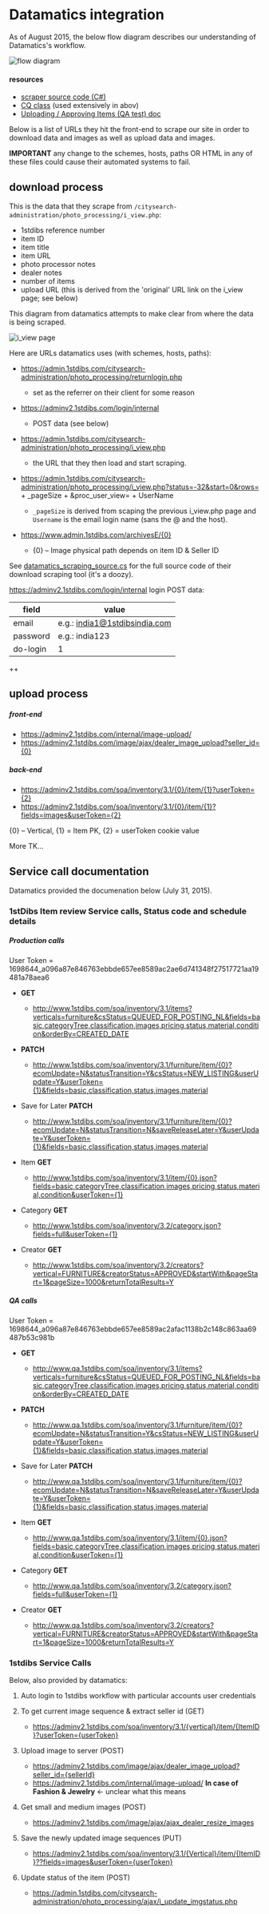 # Datamatics integration

As of August 2015, the below flow diagram describes our understanding of Datamatics's workflow.

![flow diagram][flow-diagram]

#### resources
* [scraper source code (C#)](datamatics_scraping_source.cs)
* [CQ class](https://github.com/jamietre/CsQuery) (used extensively in abov)
* [Uploading / Approving Items (QA test) doc](https://docs.google.com/presentation/d/1zSVeVcoPI-JFZjyA8qG4cnTNvDJr3ZbQI6sHwAEz6rA/edit#slide=id.g6cc6cafbb_0106)

Below is a list of URLs they hit the front-end to scrape our site in order to download data and images as well as upload data and images.

**IMPORTANT** any change to the schemes, hosts, paths OR HTML in any of these files could cause their automated systems to fail.

## download process

This is the data that they scrape from `/citysearch-administration/photo_processing/i_view.php`:
* 1stdibs reference number
* item ID
* item title
* item URL
* photo processor notes
* dealer notes
* number of items
* upload URL (this is derived from the 'original' URL link on the i_view page; see below)

This diagram from datamatics attempts to make clear from where the data is being scraped.

![i_view page][iview-diagram]

Here are URLs datamatics uses (with schemes, hosts, paths):

* https://admin.1stdibs.com/citysearch-administration/photo_processing/returnlogin.php
	* set as the referrer on their client for some reason

* https://adminv2.1stdibs.com/login/internal 
	* POST data (see below)

* https://admin.1stdibs.com/citysearch-administration/photo_processing/i_view.php
	* the URL that they then load and start scraping.

* https://admin.1stdibs.com/citysearch-administration/photo_processing/i_view.php?status=-32&start=0&rows= + _pageSize + &proc_user_view= + UserName
	* `_pageSize` is derived from scaping the previous i_view.php page and `Username` is the email login name (sans the @ and the host).

* https://www.admin.1stdibs.com/archivesE/{0}
	* {0} – Image physical path depends on item ID & Seller ID

See [datamatics_scraping_source.cs](datamatics_scraping_source.cs) for the full source code of their download scraping tool (it's a doozy).

https://adminv2.1stdibs.com/login/internal login POST data:

| field    | value                         |
|----------|-------------------------------|
| email    | e.g.: india1@1stdibsindia.com |
| password | e.g.: india123                |
| do-login | 1                             |

++


## upload process

##### front-end
* https://adminv2.1stdibs.com/internal/image-upload/
* https://adminv2.1stdibs.com/image/ajax/dealer_image_upload?seller_id={0}

##### back-end
* https://adminv2.1stdibs.com/soa/inventory/3.1/{0}/item/{1}?userToken={2}
* https://adminv2.1stdibs.com/soa/inventory/3.1/{0}/item/{1}?fields=images&userToken={2}

{0} – Vertical, {1} = Item PK, {2} = userToken cookie value

More TK...

## Service call documentation

Datamatics provided the documenation below (July 31, 2015).

### 1stDibs Item review Service calls, Status code and schedule details

##### Production calls
User Token = 1698644_a096a87e846763ebbde657ee8589ac2ae6d741348f27517721aa19481a78aea6

* **GET** 
	* http://www.1stdibs.com/soa/inventory/3.1/items?verticals=furniture&csStatus=QUEUED_FOR_POSTING_NL&fields=basic,categoryTree,classification,images,pricing,status,material,condition&orderBy=CREATED_DATE

* **PATCH**  
	* http://www.1stdibs.com/soa/inventory/3.1/furniture/item/{0}?ecomUpdate=N&statusTransition=Y&csStatus=NEW_LISTING&userUpdate=Y&userToken={1}&fields=basic,classification,status,images,material

* Save for Later **PATCH** 
	* http://www.1stdibs.com/soa/inventory/3.1/furniture/item/{0}?ecomUpdate=N&statusTransition=N&saveReleaseLater=Y&userUpdate=Y&userToken={1}&fields=basic,classification,status,images,material

* Item **GET** 
	* http://www.1stdibs.com/soa/inventory/3.1/item/{0}.json?fields=basic,categoryTree,classification,images,pricing,status,material,condition&userToken={1}

* Category **GET**
	* http://www.1stdibs.com/soa/inventory/3.2/category.json?fields=full&userToken={1}

* Creator **GET** 
	* http://www.1stdibs.com/soa/inventory/3.2/creators?vertical=FURNITURE&creatorStatus=APPROVED&startWith&pageStart=1&pageSize=1000&returnTotalResults=Y


##### QA calls

User Token = 1698644_a096a87e846763ebbde657ee8589ac2afac1138b2c148c863aa69487b53c981b

* **GET** 
	* http://www.qa.1stdibs.com/soa/inventory/3.1/items?verticals=furniture&csStatus=QUEUED_FOR_POSTING_NL&fields=basic,categoryTree,classification,images,pricing,status,material,condition&orderBy=CREATED_DATE

* **PATCH** 
	* http://www.qa.1stdibs.com/soa/inventory/3.1/furniture/item/{0}?ecomUpdate=N&statusTransition=Y&csStatus=NEW_LISTING&userUpdate=Y&userToken={1}&fields=basic,classification,status,images,material

* Save for Later **PATCH** 
	* http://www.qa.1stdibs.com/soa/inventory/3.1/furniture/item/{0}?ecomUpdate=N&statusTransition=N&saveReleaseLater=Y&userUpdate=Y&userToken={1}&fields=basic,classification,status,images,material

* Item **GET** 
	* http://www.qa.1stdibs.com/soa/inventory/3.1/item/{0}.json?fields=basic,categoryTree,classification,images,pricing,status,material,condition&userToken={1}

* Category **GET**
	* http://www.qa.1stdibs.com/soa/inventory/3.2/category.json?fields=full&userToken={1}

* Creator **GET**
	* http://www.qa.1stdibs.com/soa/inventory/3.2/creators?vertical=FURNITURE&creatorStatus=APPROVED&startWith&pageStart=1&pageSize=1000&returnTotalResults=Y


### 1stdibs Service Calls

Below, also provided by datamatics:

1. Auto login to 1stdibs workflow with particular accounts user credentials  
2. To get current image sequence & extract seller id (GET) 
	* https://adminv2.1stdibs.com/soa/inventory/3.1/{vertical}/item/{ItemID}?userToken={userToken}

3. Upload image to server (POST)
	* https://adminv2.1stdibs.com/image/ajax/dealer_image_upload?seller_id={sellerId}
	* https://adminv2.1stdibs.com/internal/image-upload/ **In case of Fashion & Jewelry** <- unclear what this means

4.	Get small and medium images (POST)
	* https://adminv2.1stdibs.com/image/ajax/ajax_dealer_resize_images

5.	Save the newly updated image sequences (PUT)
	* https://adminv2.1stdibs.com/soa/inventory/3.1/{Vertical}/item/{ItemID}??fields=images&userToken={userToken}

6.	Update status of the item (POST)
	* https://admin.1stdibs.com/citysearch-administration/photo_processing/ajax/i_update_imgstatus.php



[flow-diagram]: https://github.com/1stdibs/necrodibsicon/blob/master/general/datamatics/datamatics-flow.jpg?raw=true "datamatics flow"
[iview-diagram]: https://github.com/1stdibs/necrodibsicon/blob/master/general/datamatics/i-view-data.png?raw=true "i_view.php"
